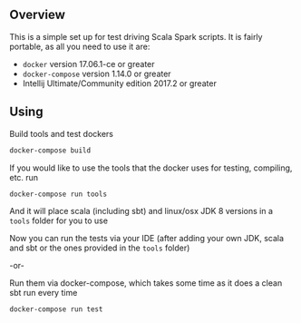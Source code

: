 ## Overview
This is a simple set up for test driving Scala Spark scripts. It is fairly portable, as all you need to use it are:
- `docker` version 17.06.1-ce or greater
- `docker-compose` version 1.14.0 or greater
- Intellij Ultimate/Community edition 2017.2 or greater

## Using
Build tools and test dockers
```sh
docker-compose build
```

If you would like to use the tools that the docker uses for testing, compiling, etc. run
```sh
docker-compose run tools
```
And it will place scala (including sbt) and linux/osx JDK 8 versions in a `tools` folder for you to use

Now you can run the tests via your IDE (after adding your own JDK, scala and sbt or the ones provided in the `tools` folder)

-or-

Run them via docker-compose, which takes some time as it does a clean sbt run every time
```sh
docker-compose run test
```
